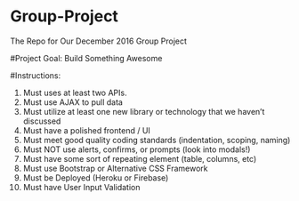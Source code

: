 # Group-Project
The Repo for Our December 2016 Group Project

#Project Goal:
Build Something Awesome

#Instructions:
1. Must uses at least two APIs.
2. Must use AJAX to pull data
3. Must utilize at least one new library or technology that we haven’t discussed
4. Must have a polished frontend / UI
5. Must meet good quality coding standards (indentation, scoping, naming)
6. Must NOT use alerts, confirms, or prompts (look into modals!)
7. Must have some sort of repeating element (table, columns, etc)
8. Must use Bootstrap or Alternative CSS Framework
9. Must be Deployed (Heroku or Firebase)
10. Must have User Input Validation
